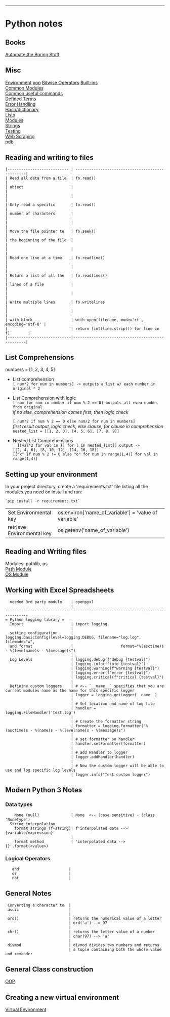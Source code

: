 --------------------------------------------------------------------------------
# Python notes
## Books 
[Automate the Boring Stuff](AtBS)  

## Misc
[Environment](Python/environment)
[oop](Concepts/oop/python_oop)
[Bitwise Operators](Python/bitwise)
[Built-ins](programmingConcepts/builtins)  
[Common Modules](common_modules)  
[Common useful commands](Python/common_useful_commands)  
[Defined Terms](programmingConcepts/Terms)  
[Error Handling](programmingConcepts/Error_handling)  
[Hash/dictionary](programmingConcepts/hash-dict)  
[Lists](programmingConcepts/lists)  
[Modules](programmingConcepts/Modules)  
[Strings](programmingConcepts/strings)  
[Testing](Python/Testing/unittest)  
[Web Scraping](Python/web_scraping.wiki)  
[pdb](Python/pdb)


## Reading and writing to files
```
|--------------------------- | ------------------------------------------------|
| Read all data from a file  | fo.read()                                       |
| object                     |                                                 |
|                            |                                                 |
| Only read a specific       | fo.read()                                       |
| number of characters       |                                                 |
|                            |                                                 |
| Move the file pointer to   | fo.seek()                                       |
| the beginning of the file  |                                                 |
|                            |                                                 |
| Read one line at a time    | fo.readline()                                   |
|                            |                                                 |
| Return a list of all the   | fo.readlines()                                  |
| lines of a file            |                                                 |
|                            |                                                 |
| Write multiple lines       | fo.writelines                                   |
|                            |                                                 |
| with-block                 | with open(filename, mode='rt', encoding='utf-8' |
|                            | return [int(line.strip()) for line in f]        |
|----------------------------|-------------------------------------------------|
```  
## List Comprehensions 
  numbers = [1, 2, 3, 4, 5]
  * List comprehension  
  `[ num*2 for num in numbers] -> outputs a list w/ each number in original * 2`

  * List Comprehension with logic  
  `[ num for num in number if num % 2 == 0] outputs all even numbes from original`  
      *if no else, comprehension comes first, then logic check*
      
      `[ num*2 if num % 2 == 0 else num/2 for num in numbers]`  
    *first result output, logic check, else clause, for clause in comprehension*
    `nested_list = [[1, 2, 3], [4, 5, 6], [7, 8, 9]]`  


  * Nested List Comprehensions  
`  [[val*2 for val in l] for l in nested_list]] output ->`  
  `[[2, 4, 6], [8, 10, 12], [14, 16, 18]]`  
  `[["x" if num % 2 != 0 else "o" for num in range(1,4)] for val in range(1,4)]`
  
## Setting up your environment 

In your project directory, create a 'requirements.txt' file listing
all the modules you need on install and run:  
    
    `pip install -r requirements.txt`

<table>
  <tr>
    <td width='200px'>
    Set Environmental key
    </td>
    <td width='500px'>
    os.environ['name_of_variable'] = 'value of variable'
    </td>
  </tr>
  <tr>
    <td>
    retrieve Environmental key
    </td>
    <td>
    os.getenv('name_of_variable')
    </td>
  </tr>
</table>

## Reading and Writing files  

Modules: pathlib, os  
[Path Module](modules/path)  
[OS Module](modules/os)  


## Working with Excel Spreadsheets 
```
  needed 3rd party module    | openpyxl
                             |
--------------------------------------------------------------------------------
= Python logging library =
  Import                     | import logging
                             |
  setting configuration      | logging.basicConfig(level=logging.DEBUG, filename="log.log", filemode="w",
  and format                 |                     format="%(asctime)s - %(levelname)s - %(message)s")
                             |
  Log Levels                 | logging.debug(f"debug {testval}")
                             | logging.info(f"info {testval}")
                             | logging.warning(f"warning {testval}")
                             | logging.error(f"error {testval}")
                             | logging.critical(f"critical {testval}")
                             |
  Definine custom loggers    | # <-- `__name__` specifies that you are current modules name as the name for this specific logger
                             | logger = logging.getLogger(__name__)
                             |
                             | # Set location and name of log file
                             | handler = logging.FileHandler('test.log')
                             |
                             | # Create the formatter string
                             | formatter = logging.Formatter("%(asctime)s - %(name)s - %(levelname)s - %(message)s")
                             |
                             | # set formatter on handler
                             | handler.setFormatter(formatter)
                             |
                             | # add Handler to logger
                             | logger.addHandler(handler)
                             |
                             | # Now the custom logger will be able to use and log specific log levels
                             | logger.info("Test custom logger")
```

## Modern Python 3 Notes 
### Data types
```
    None (null)              | None  <-- (case sensitive) - (class 'NoneType')
  String interpolation
    format strings (f-string)| f'interpolated data --> {variable/expression}'
                             |
    format method            | 'interpolated data --> {}'.format(<value>)
 ```
### Logical Operators
 ```
    and                      |
    or                       |
    not                      |
 ```
## General Notes 
 ```
  Converting a character to  |
  ascii                      |
                             |
  ord()                      | returns the numerical value of a letter
                             | ord('a') --> 97
                             |
  chr()                      | returns the letter value of a number
                             | char(97) --> 'a'
                             |
  divmod                     | divmod divides two numbers and returns
                             | a tuple containing both the whole value and remander
 ```

## General Class construction 
  [OOP](programmingConcepts/oop)

## Creating a new virtual environment 
  [Virtual Environment](programmingConcepts/virtual_environment)

